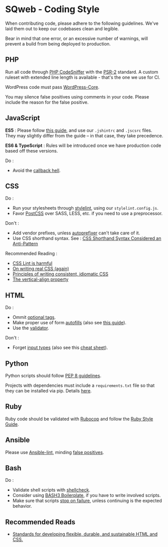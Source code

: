 # SQweb - Coding Style

When contributing code, please adhere to the following guidelines. We've laid them out to keep our codebases clean and legible.

Bear in mind that one error, or an excessive number of warnings, will prevent a build from being deployed to production.

## PHP

Run all code through [PHP CodeSniffer](https://github.com/squizlabs/PHP_CodeSniffer) with the [PSR-2](http://www.php-fig.org/psr/psr-2/) standard. A custom ruleset with extended line length is available - that's the one we use for CI.

WordPress code must pass [WordPress-Core](https://github.com/WordPress-Coding-Standards/WordPress-Coding-Standards).

You may silence false positives using comments in your code. Please include the reason for the false positive.

## JavaScript

**ES5** : Please follow [this guide](https://github.com/airbnb/javascript/tree/master/es5), and use our `.jshintrc` and `.jscsrc` files. They may slightly differ from the guide – in that case, they take precedence.

**ES6 & TypeScript** : Rules will be introduced once we have production code based off these versions.

Do :

- Avoid the [callback hell](http://callbackhell.com/).

## CSS

Do :

- Run your stylesheets through [stylelint](https://github.com/stylelint/stylelint), using our `stylelint.config.js`.
- Favor [PostCSS](http://cssnext.io/) over SASS, LESS, etc. if you need to use a preprocessor.

Don't :

- Add vendor prefixes, unless [autoprefixer](https://github.com/postcss/autoprefixer) can't take care of it.
- Use CSS shorthand syntax. See : [CSS Shorthand Syntax Considered an Anti-Pattern](http://csswizardry.com/2016/12/css-shorthand-syntax-considered-an-anti-pattern/)

Recommended Reading :

- [CSS Lint is harmful](https://2002-2012.mattwilcox.net/archive/entry/id/1054/)
- [On writing real CSS (again)](https://blog.colepeters.com/on-writing-real-css-again/)
- [Principles of writing consistent, idiomatic CSS](https://github.com/necolas/idiomatic-css)
- [The vertical-align property](https://bitsofco.de/the-vertical-align-property/)

## HTML

Do :

- Ommit [optional tags](https://google.github.io/styleguide/htmlcssguide.xml?showone=Optional_Tags#Optional_Tags).
- Make proper use of form [autofills](https://html.spec.whatwg.org/multipage/forms.html#autofill) (also see [this guide](https://developers.google.com/web/fundamentals/design-and-ui/input/forms/?hl=en)).
- Use the [validator](https://validator.github.io/validator/).

Don't :

- Forget [input types](http://blog.teamtreehouse.com/using-html5-input-types-to-enhance-the-mobile-browsing-experience) (also see this [cheat sheet](https://baymard.com/labs/touch-keyboard-types)).

## Python

Python scripts should follow [PEP 8 guidelines](https://www.python.org/dev/peps/pep-0008/).

Projects with dependencies must include a `requirements.txt` file so that they can be installed via pip. Details [here](https://devcenter.heroku.com/articles/python-pip).

## Ruby

Ruby code should be validated with [Rubocop](https://github.com/bbatsov/rubocop) and follow the [Ruby Style Guide](https://github.com/bbatsov/ruby-style-guide).

## Ansible

Please use [Ansible-lint](https://github.com/willthames/ansible-lint), minding [false positives](https://github.com/willthames/ansible-lint#false-positives).

## Bash

Do :

- Validate shell scripts with [shellcheck](https://github.com/koalaman/shellcheck).
- Consider using [BASH3 Boilerplate](https://github.com/kvz/bash3boilerplate/), if you have to write involved scripts.
- Make sure that scripts [stop on failure](http://stackoverflow.com/a/1379904/3671935), unless continuing is the expected behavior.

## Recommended Reads

- [Standards for developing flexible, durable, and sustainable HTML and CSS.](http://codeguide.co)
